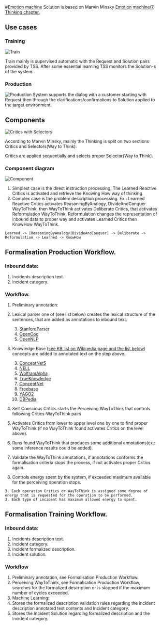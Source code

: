#[Emotion machine](http://en.wikipedia.org/wiki/Emotion_machine)
Solution is based on Marvin Minsky [Emotion machine/7. Thinking chapter.](http://web.media.mit.edu/~minsky/E7/eb7.html)

## Use cases

### Training

![Train](https://github.com/menta/menta-0.3/raw/master/doc/informal/uml/images/UseCaseTrain.png)

Train mainly is supervised automatic with the Request and Solution pairs provided by TSS. After some essential learning
TSS monitors the Solution-s of the system.

### Production
![Production](https://github.com/menta/menta-0.3/raw/master/doc/informal/uml/images/UseCaseProduction.png)
System supports the dialog with a customer starting with Request then through the clarifications/confirmations to Solution
applied to the target environment.

## Components

![Critics with Selectors](http://web.media.mit.edu/~minsky/E7/eb7_files/image003.png)

According to Marvin Minsky, mainly the Thinking is split on two sections Critics and Selectors(Way to Think):

Critics are applied sequentially and selects proper Selector(Way to Think).

### Component diagram

![Component](https://github.com/menta/menta-0.3/raw/master/doc/informal/uml/images/EmotionMachineComponent.png)

 1. Simplest case is the direct instruction processing.
The Learned Reactive Critics is activated and retrieve the Knowing How way of thinking.
 1. Complex case is the problem description processing.
Ex.: Learned Reactive Critics activates ReasoningByAnalogy, DivideAndConquer WayToThink, then WayToThink activates Deliberate Critics,
that activates Reformulation WayToThink, Reformulation changes the representation of inbound data to proper way and activates Learned Critics then KnowHow WayToThink.

`Learned -> [ReasoningByAnalogy|DivideAndConquer] -> Deliberate -> Reformulation -> Learned -> KnowHow`

## Formalisation Production Workflow.

### Inbound data:

 1. Incidents description text.
 1. Incident category.

### Workflow.

 1. Preliminary annotation:
  2. Lexical parser one of (see list below) creates the lexical structure of the sentences, that are added as annotations to inbound text.

      3. [StanfordParser](http://nlp.stanford.edu/software/lex-parser.shtml)
      3. [OpenCog](http://opencog.org/projects/)
      3. [OpenNLP](http://incubator.apache.org/opennlp/index.html)
      
  2. Knowledge Base ([see KB list on Wikipedia page and the list below](http://en.wikipedia.org/wiki/Commonsense_knowledge_bases)) concepts are added to annotated text on the step above.
     
     3. [ConceptNet5](http://conceptnet5.media.mit.edu/)
     3. [NELL](http://rtw.ml.cmu.edu/rtw/resources)
     3. [WolframAlpha](http://www.wolframalpha.com/)
     3. [TrueKnowledge](http://www.trueknowledge.com/)
     3. [ConceptNet](http://csc.media.mit.edu/conceptnet)
     3. [Freebase](http://www.freebase.com/apps)
     3. [YAGO2](http://www.mpi-inf.mpg.de/yago-naga/yago/)
     3. [DBPedia](http://dbpedia.org/About)

 1. Self Conscious Critics starts the Perceiving WayToThink that controls following Critics-WayToThink pairs
  2. Activates Critics from lower to upper level one by one to find proper WayToThink (if no WayToThink found activates Critics on the level above).
  2. Runs found WayToThink that produces some additional annotations(ex.: some inference results could be added).
  2. Validate the WayToThink annotations, if annotations conforms the formalisation criteria stops the process, if not activates proper Critics again.
  2. Controls energy spent by the system, if exceeded maximum available for the perceiving operation stops.

    3. Each operation Critics or WayToThink is assigned some degree of energy that is requested for the operation to be performed.
    3. Each type of incident has maximum allowed energy to spent.

## Formalisation Training Workflow.

### Inbound data:

 1. Incidents description text.
 1. Incident category.
 1. Incident formalized description.
 1. Incident solution.

### Workflow

 1. Preliminary annotation, see Formalisation Production Workflow.
 1. Perceiving WayToThink, see Formalisation Production Workflow, searches for the formalized description or is stopped if the maximum number of cycles exceeded.
 1. Machine Learning:
   2. Stores the formalized description validation rules regarding the incident description annotated text contents and Incident category.
   2. Stores the Incident Solution regarding formalized description and the Incident category.